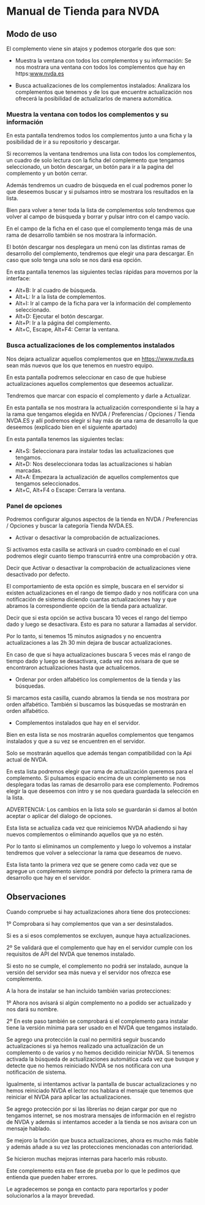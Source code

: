 # Manual de Tienda para NVDA
## Modo de uso

El complemento viene sin atajos y podemos otorgarle dos que son:

* Muestra la ventana con todos los complementos y su información: Se nos mostrara una ventana con todos los complementos que hay en https:www.nvda.es

* Busca actualizaciones de los complementos instalados: Analizara los complementos que tenemos y de los que encuentre actualización nos ofrecerá la posibilidad de actualizarlos de manera automática.

### Muestra la ventana con todos los complementos y su información

En esta pantalla tendremos todos los complementos junto a una ficha y la posibilidad de ir a su repositorio y descargar.

Si recorremos la ventana tendremos una lista con todos los complementos, un cuadro de solo lectura con la ficha del complemento que tengamos seleccionado, un botón descargar, un botón para ir a la pagina del complemento y un botón cerrar.

Además tendremos un cuadro de búsqueda en el cual podremos poner lo que deseemos buscar y si pulsamos intro se mostrara los resultados en la lista.

Bien para volver a tener toda la lista de complementos solo tendremos que volver al campo de búsqueda y borrar y pulsar intro con el campo vacío.

En el campo de la ficha en el caso que el complemento tenga más de una rama de desarrollo también se nos mostrara la información.

El botón descargar nos desplegara un menú con las distintas ramas de desarrollo del complemento, tendremos que elegir una para descargar. En caso que solo tenga una solo se nos dará esa opción.

En esta pantalla tenemos las siguientes teclas rápidas para movernos por la interface:

* Alt+B: Ir al cuadro de búsqueda.
* Alt+L: Ir a la lista de complementos.
* Alt+I: Ir al campo de la ficha para ver la información del complemento seleccionado.
* Alt+D: Ejecutar el botón descargar.
* Alt+P: Ir a la página del complemento.
* Alt+C, Escape, Alt+F4: Cerrar la ventana.

###  Busca actualizaciones de los complementos instalados

Nos dejara actualizar aquellos complementos que en https://www.nvda.es sean más nuevos que los que tenemos en nuestro equipo.

En esta pantalla podremos seleccionar en caso de que hubiese actualizaciones aquellos complementos que deseemos actualizar.

Tendremos que marcar con espacio el complemento y darle a Actualizar.

En esta pantalla se nos mostrara la actualización correspondiente si la hay a la rama que tengamos elegida en NVDA / Preferencias / Opciones / Tienda NVDA.ES y allí podremos elegir si hay más de una rama de desarrollo la que deseemos (explicado bien en el siguiente apartado)

En esta pantalla tenemos las siguientes teclas:

* Alt+S: Seleccionara para instalar todas las actualizaciones que tengamos.
* Alt+D: Nos deseleccionara todas las actualizaciones si habían marcadas.
* Alt+A: Empezara la actualización de aquellos complementos que tengamos seleccionados.
* Alt+C, Alt+F4 o Escape: Cerrara la ventana.

### Panel de opciones

Podremos configurar algunos aspectos de la tienda en NVDA / Preferencias / Opciones y buscar la categoría Tienda NVDA.ES.

* Activar o desactivar la comprobación de actualizaciones.

Si activamos esta casilla se activará un cuadro combinado en el cual podremos elegir cuanto tiempo transcurrirá entre una comprobación y otra.

Decir que Activar o desactivar la comprobación de actualizaciones viene desactivado por defecto.

El comportamiento de esta opción es simple, buscara en el servidor si existen actualizaciones en el rango de tiempo dado y nos notificara con una notificación de sistema diciendo cuantas actualizaciones hay y que abramos la correspondiente opción de la tienda para actualizar.

Decir que si esta opción se activa buscara 10 veces el rango del tiempo dado y luego se desactivara. Esto es para no saturar a llamadas al servidor.

Por lo tanto, si tenemos 15 minutos asignados y no encuentra actualizaciones a las 2h 30 min dejara de buscar actualizaciones.

En caso de que si haya actualizaciones buscara 5 veces más el rango de tiempo dado y luego se desactivara, cada vez nos avisara de que se encontraron actualizaciones hasta que actualicemos.

* Ordenar por orden alfabético los complementos de la tienda y las búsquedas.

Si marcamos esta casilla, cuando abramos la tienda se nos mostrara por orden alfabético. También si buscamos las búsquedas se mostrarán en orden alfabético.

* Complementos instalados que hay en el servidor.

Bien en esta lista se nos mostrarán aquellos complementos que tengamos instalados y que a su vez se encuentren en el servidor.

Solo se mostrarán aquellos que además tengan compatibilidad con la Api actual de NVDA.

En esta lista podremos elegir que rama de actualización queremos para el complemento. Si pulsamos espacio encima de un complemento se nos desplegara todas las ramas de desarrollo para ese complemento. Podremos elegir la que deseemos con intro y se nos quedara guardada la selección en la lista.

ADVERTENCIA: Los cambios en la lista solo se guardarán si damos al botón aceptar o aplicar del dialogo de opciones.

Esta lista se actualiza cada vez que reiniciemos NVDA añadiendo si hay nuevos complementos o eliminando aquellos que ya no estén.

Por lo tanto si eliminamos un complemento y luego lo volvemos a instalar tendremos que volver a seleccionar la rama que deseamos de nuevo.

Esta lista tanto la primera vez que se genere como cada vez que se agregue un complemento siempre pondrá por defecto la primera rama de desarrollo que hay en el servidor.

## Observaciones

Cuando compruebe si hay actualizaciones ahora tiene dos protecciones:

1º Comprobara si hay complementos que van a ser desinstalados.

Si es a si esos complementos se excluyen, aunque haya actualizaciones.

2º Se validará que el complemento que hay en el servidor cumple con los requisitos de API del NVDA que tenemos instalado.

Si esto no se cumple, el complemento no podrá ser instalado, aunque la versión del servidor sea más nueva y el servidor nos ofrezca ese complemento.

A la hora de instalar se han incluido también varias protecciones:

1º Ahora nos avisará si algún complemento no a podido ser actualizado y nos dará su nombre.

2º En este paso también se comprobará si el complemento para instalar tiene la versión mínima para ser usado en el NVDA que tengamos instalado.

Se agrego una protección la cual no permitirá seguir buscando actualizaciones si ya hemos realizado una actualización de un complemento o de varios y no hemos decidido reiniciar NVDA.
Si tenemos activada la búsqueda de actualizaciones automática cada vez que busque y detecte que no hemos reiniciado NVDA se nos notificara con una notificación de sistema.

Igualmente, si intentamos activar la pantalla de buscar actualizaciones y no hemos reiniciado NVDA el lector nos hablara el mensaje que tenemos que reiniciar el NVDA para aplicar las actualizaciones.

Se agrego protección por si las librerías no dejan cargar por que no tengamos internet, se nos mostrara mensajes de información en el registro de NVDA y además si intentamos acceder a la tienda se nos avisara con un mensaje hablado.

Se mejoro la función que busca actualizaciones, ahora es mucho más fiable y además añade a su vez las protecciones mencionadas con anterioridad.

Se hicieron muchas mejoras internas para hacerlo más robusto.

Este complemento esta en fase de prueba por lo que le pedimos que entienda que pueden haber errores.

Le agradecemos se ponga en contacto para reportarlos y poder solucionarlos a la mayor brevedad.

